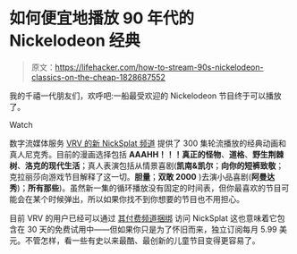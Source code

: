 # 如何便宜地播放 90 年代的 Nickelodeon 经典

> 原文：<https://lifehacker.com/how-to-stream-90s-nickelodeon-classics-on-the-cheap-1828687552>

我的千禧一代朋友们，欢呼吧:一船最受欢迎的 Nickelodeon 节目终于可以播放了。

Watch

数字流媒体服务 [VRV 的新 NickSplat 频道](https://vrv.co/nicksplat) 提供了 300 集轮流播放的经典动画和真人尼克秀。目前的漫画选择包括 **AAAHH！！！真正的怪物**、**道格**、**野生荆棘树**、**洛克的现代生活**；真人表演包括从情景喜剧(**凯南&凯尔**；**向你的短裤致敬**；克拉丽莎向游戏节目解释了这一切。**胆量**；**双敢 2000** )去演小品喜剧(**阿曼达秀**)；**所有那些**)。虽然新一集的循环播放没有固定的时间表，但你最喜欢的节目可能会在某个时候弹出，所以如果你找不到你想要的节目也不用担心。

目前 VRV 的用户已经可以通过 [其付费频道捆绑](https://help.vrv.co/hc/en-us/articles/215116623-VRV-Premium-and-FAQ-Details) 访问 NickSplat 这也意味着它包含在 30 天的免费试用中——但如果你只是为了怀旧而来，独立订阅每月 5.99 美元。不管怎样，看一些有史以来最酷、最创新的儿童节目变得更容易了。